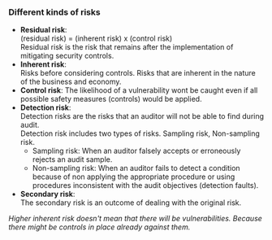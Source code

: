 ### Different kinds of risks
- **Residual risk**:  
  (residual risk) = (inherent risk) x (control risk)  
  Residual risk is the risk that remains after the implementation of mitigating security controls.
- **Inherent risk**:  
  Risks before considering controls. Risks that are inherent in the nature of the business and economy.
- **Control risk**:
  The likelihood of a vulnerability wont be caught even if all possible safety measures (controls) would be applied.
- **Detection risk**:  
  Detection risks are the risks that an auditor will not be able to find during audit.  
  Detection risk includes two types of risks. Sampling risk, Non-sampling risk.
  + Sampling risk: When an auditor falsely accepts or erroneously rejects an audit sample.
  + Non-sampling risk: When an auditor fails to detect a condition because of non applying the appropriate procedure or using procedures inconsistent with the audit objectives (detection faults).
- **Secondary risk**:  
  The secondary risk is an outcome of dealing with the original risk.

*Higher inherent risk doesn't mean that there will be vulnerabilities. Because there might be controls in place already against them.*


<!--stackedit_data:
eyJoaXN0b3J5IjpbLTE0NzA1MzcwODgsLTExNTcwNTMzNzksNz
c0NDA2NzIyLC0yMDY0MTQ3ODQ2LDcyNDg3NDIxLDEzMjAyODI4
MTMsMTQzNzU1OTUxNCwtODg2NzU4MzkzLDE1ODg0NTgzNzgsLT
M0OTgxODQzNywzOTA5ODE2MTVdfQ==
-->